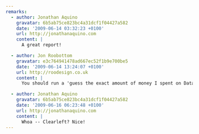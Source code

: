 ```yaml
---
remarks:
  - author: Jonathan Aquino
    gravatar: 6b5ab75ce823bc4a31dcf1f04427a582
    date: '2009-06-14 03:32:23 +0100'
    url: http://jonathanaquino.com
    content: |
      A great report!

  - author: Jon Roobottom
    gravatar: e3c764941478ad667ec52f1b9e700be5
    date: '2009-06-14 13:24:07 +0100'
    url: http://roodesign.co.uk
    content: |
      You should run a 'guess the exact amount of money I spent on Data in 3 weeks' competition. Closest answer wins a prize of your choice.

  - author: Jonathan Aquino
    gravatar: 6b5ab75ce823bc4a31dcf1f04427a582
    date: '2009-06-16 06:23:48 +0100'
    url: http://jonathanaquino.com
    content: |
      Whoa -- Clearleft? Nice!
---
```

